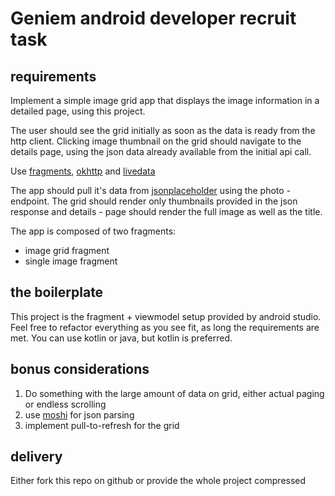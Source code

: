 # Geniem android developer recruit task  


## requirements
Implement a simple image grid app that displays the image information in a detailed page, using this
project. 

The user should see the grid initially as soon as the data is ready from the http client. Clicking 
image thumbnail on the grid should navigate to the details page, using the json data already available 
from the initial api call. 

Use [fragments](https://developer.android.com/guide/components/fragments), [okhttp](https://github.com/square/okhttp)
and [livedata](https://developer.android.com/topic/libraries/architecture/livedata)

The app should pull it's data from [jsonplaceholder](https://jsonplaceholder.typicode.com/) using the
photo - endpoint. The grid should render only thumbnails provided in the json response and details - page
should render the full image as well as the title.  

The app is composed of two fragments:
- image grid fragment
- single image fragment   

## the boilerplate
This project is the fragment + viewmodel setup provided by android studio. Feel free to refactor
everything as you see fit, as long the requirements are met. You can use kotlin or java, but kotlin
is preferred.

## bonus considerations

1) Do something with the large amount of data on grid, either actual paging or endless scrolling  
2) use [moshi](https://github.com/square/moshi) for json parsing
3) implement pull-to-refresh for the grid 

## delivery  

Either fork this repo on github or provide the whole project compressed     


